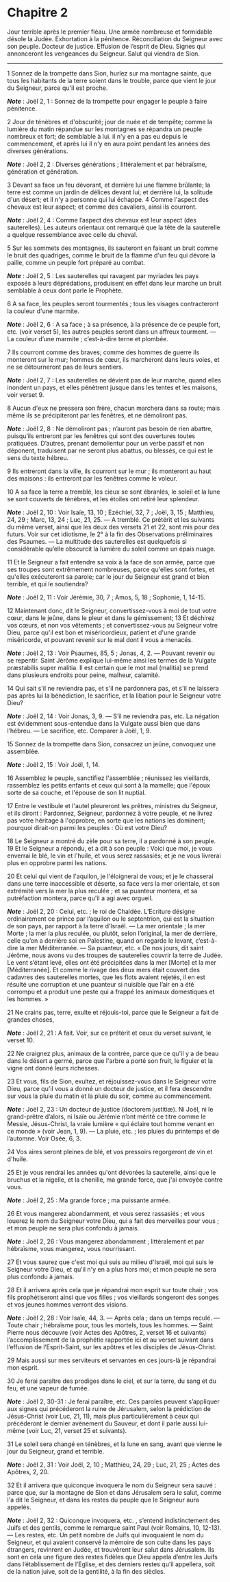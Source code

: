 # Chapitre 2

Jour terrible après le premier fléau.
Une armée nombreuse et formidable désole la Judée.
Exhortation à la pénitence.
Réconciliation du Seigneur avec son peuple.
Docteur de justice.
Effusion de l’esprit de Dieu.
Signes qui annonceront les vengeances du Seigneur.
Salut qui viendra de Sion.

***

1 Sonnez de la trompette dans Sion, hurlez sur ma montagne sainte, que tous les habitants de la terre soient dans le trouble, parce que vient le jour du Seigneur, parce qu'il est proche.

***Note*** :  Joël 2, 1 : Sonnez de la trompette pour engager le peuple à faire pénitence.

2 Jour de ténèbres et d'obscurité; jour de nuée et de tempête; comme la lumière du matin répandue sur les montagnes se répandra un peuple nombreux et fort; de semblable à lui. il n'y en a pas eu depuis le commencement, et après lui il n'y en aura point pendant les années des diverses générations.

***Note*** :  Joël 2, 2 : Diverses générations ; littéralement et par hébraïsme, génération et génération.


3 Devant sa face un feu dévorant, et derrière lui une flamme brûlante; la terre est comme un jardin de délices devant lui; et derrière lui, la solitude d'un désert; et il n'y a personne qui lui échappe. 4 Comme l'aspect des chevaux est leur aspect; et comme des cavaliers, ainsi ils courront.

***Note*** :  Joël 2, 4 : Comme l’aspect des chevaux est leur aspect (des sauterelles). Les auteurs orientaux ont remarqué que la tête de la sauterelle a quelque ressemblance avec celle du cheval.

5 Sur les sommets des montagnes, ils sauteront en faisant un bruit comme le bruit des quadriges, comme le bruit de la flamme d'un feu qui dévore la paille, comme un peuple fort préparé au combat.

***Note*** :  Joël 2, 5 : Les sauterelles qui ravagent par myriades les pays exposés à leurs déprédations, produisent en effet dans leur marche un bruit semblable à ceux dont parle le Prophète.


6 A sa face, les peuples seront tourmentés ; tous les visages contracteront la couleur d'une marmite.

***Note*** :  Joël 2, 6 : A sa face ; à sa présence, à la présence de ce peuple fort, etc. (voir verset 5), les autres peuples seront dans un affreux tourment. ― La couleur d’une marmite ; c’est-à-dire terne et plombée.

7 Ils courront comme des braves; comme des hommes de guerre ils monteront sur le mur; hommes de cœur, ils marcheront dans leurs voies, et ne se détourneront pas de leurs sentiers.

***Note*** :  Joël 2, 7 : Les sauterelles ne dévient pas de leur marche, quand elles inondent un pays, et elles pénètrent jusque dans les tentes et les maisons, voir verset 9.

8 Aucun d'eux ne pressera son frère, chacun marchera dans sa route; mais même ils se précipiteront par les fenêtres, et ne démoliront pas.

***Note*** :  Joël 2, 8 : Ne démoliront pas ; n’auront pas besoin de rien abattre, puisqu’ils entreront par les fenêtres qui sont des ouvertures toutes pratiquées. D’autres, prenant demolientur pour un verbe passif et non déponent, traduisent par ne seront plus abattus, ou blessés, ce qui est le sens du texte hébreu.

9 Ils entreront dans la ville, ils courront sur le mur ; ils monteront au haut des maisons : ils entreront par les fenêtres comme le voleur.


10 A sa face la terre a tremblé, les cieux se sont ébranlés, le soleil et la lune se sont couverts de ténèbres, et les étoiles ont retiré leur splendeur.

***Note*** :  Joël 2, 10 : Voir Isaïe, 13, 10 ; Ezéchiel, 32, 7 ; Joël, 3, 15 ; Matthieu, 24, 29 ; Marc, 13, 24 ; Luc, 21, 25. ― A tremblé. Ce prétérit et les suivants du même verset, ainsi que les deux des versets 21 et 22, sont mis pour des futurs. Voir sur cet idiotisme, le 2° à la fin des Observations préliminaires des Psaumes. ― La multitude des sauterelles est quelquefois si considérable qu’elle obscurcit la lumière du soleil comme un épais nuage.

11 Et le Seigneur a fait entendre sa voix à la face de son armée, parce que ses troupes sont extrêmement nombreuses, parce qu'elles sont fortes, et qu'elles exécuteront sa parole; car le jour du Seigneur est grand et bien terrible, et qui le soutiendra?

***Note*** :  Joël 2, 11 : Voir Jérémie, 30, 7 ; Amos, 5, 18 ; Sophonie, 1, 14-15.

12 Maintenant donc, dit le Seigneur, convertissez-vous à moi de tout votre cœur, dans le jeûne, dans le pleur et dans le gémissement; 13 Et déchirez vos cœurs, et non vos vêtements ; et convertissez-vous au Seigneur votre Dieu, parce qu'il est bon et miséricordieux, patient et d'une grande miséricorde, et pouvant revenir sur le mal dont il vous a menacés.

***Note*** :  Joël 2, 13 : Voir Psaumes, 85, 5 ; Jonas, 4, 2. ― Pouvant revenir ou se repentir. Saint Jérôme explique lui-même ainsi les termes de la Vulgate præstabilis super malitia. Il est certain que le mot mal (malitia) se prend dans plusieurs endroits pour peine, malheur, calamité.

14 Qui sait s'il ne reviendra pas, et s'il ne pardonnera pas, et s'il ne laissera pas après lui la bénédiction, le sacrifice, et la libation pour le Seigneur votre Dieu?

***Note*** :  Joël 2, 14 : Voir Jonas, 3, 9. ― S’il ne reviendra pas, etc. La négation est évidemment sous-entendue dans la Vulgate aussi bien que dans l’hébreu. ― Le sacrifice, etc. Comparer à Joël, 1, 9.


15 Sonnez de la trompette dans Sion, consacrez un jeûne, convoquez une assemblée.

***Note*** :  Joël 2, 15 : Voir Joël, 1, 14.

16 Assemblez le peuple, sanctifiez l'assemblée ; réunissez les vieillards, rassemblez les petits enfants et ceux qui sont à la mamelle; que l'époux sorte de sa couche, et l'épouse de son lit nuptial.


17 Entre le vestibule et l'autel pleureront les prêtres, ministres du Seigneur, et ils diront : Pardonnez, Seigneur, pardonnez à votre peuple, et ne livrez pas votre héritage à l'opprobre, en sorte que les nations les dominent; pourquoi dirait-on parmi les peuples : Où est votre Dieu?


18 Le Seigneur a montré du zèle pour sa terre, il a pardonné à son peuple. 19 Et le Seigneur a répondu, et a dit à son peuple : Voici que moi, je vous enverrai le blé, le vin et l'huile, et vous serez rassasiés; et je ne vous livrerai plus en opprobre parmi les nations.


20 Et celui qui vient de l'aquilon, je l'éloignerai de vous; et je le chasserai dans une terre inaccessible et déserte, sa face vers la mer orientale, et son extrémité vers la mer la plus reculée ; et sa puanteur montera, et sa putréfaction montera, parce qu'il a agi avec orgueil.

***Note*** :  Joël 2, 20 : Celui, etc. ; le roi de Chaldée. L’Ecriture désigne ordinairement ce prince par l’aquilon ou le septentrion, qui est la situation de son pays, par rapport à la terre d’Israël. ― La mer orientale ; la mer Morte ; la mer la plus reculée, ou plutôt, selon l’original, la mer de derrière, celle qu’on a derrière soi en Palestine, quand on regarde le levant, c’est-à-dire la mer Méditerranée. ― Sa puanteur, etc. « De nos jours, dit saint Jérôme, nous avons vu des troupes de sauterelles couvrir la terre de Judée. Le vent s’étant levé, elles ont été précipitées dans la mer [Morte] et la mer [Méditerranée]. Et comme le rivage des deux mers était couvert des cadavres des sauterelles mortes, que les flots avaient rejetés, il en est résulté une corruption et une puanteur si nuisible que l’air en a été corrompu et a produit une peste qui a frappé les animaux domestiques et les hommes. »


21 Ne crains pas, terre, exulte et réjouis-toi, parce que le Seigneur a fait de grandes choses,

***Note*** :  Joël 2, 21 : A fait. Voir, sur ce prétérit et ceux du verset suivant, le verset 10.

22 Ne craignez plus, animaux de la contrée, parce que ce qu'il y a de beau dans le désert a germé, parce que l'arbre a porté son fruit, le figuier et la vigne ont donné leurs richesses.


23 Et vous, fils de Sion, exultez, et réjouissez-vous dans le Seigneur votre Dieu, parce qu'il vous a donné un docteur de justice, et il fera descendre sur vous la pluie du matin et la pluie du soir, comme au commencement.

***Note*** :  Joël 2, 23 : Un docteur de justice (doctorem justitiæ). Ni Joël, ni le grand-prêtre d’alors, ni Isaïe ou Jérémie n’ont mérité ce titre comme le Messie, Jésus-Christ, la vraie lumière « qui éclaire tout homme venant en ce monde » (voir Jean, 1, 9). ― La pluie, etc. ; les pluies du printemps et de l’automne. Voir Osée, 6, 3.

24 Vos aires seront pleines de blé, et vos pressoirs regorgeront de vin et d'huile.


25 Et je vous rendrai les années qu'ont dévorées la sauterelle, ainsi que le bruchus et la nigelle, et la chenille, ma grande force, que j'ai envoyée contre vous.

***Note*** :  Joël 2, 25 : Ma grande force ; ma puissante armée.

26 Et vous mangerez abondamment, et vous serez rassasiés ; et vous louerez le nom du Seigneur votre Dieu, qui a fait des merveilles pour vous ; et mon peuple ne sera plus confondu à jamais.

***Note*** :  Joël 2, 26 : Vous mangerez abondamment ; littéralement et par hébraïsme, vous mangerez, vous nourrissant.


27 Et vous saurez que c'est moi qui suis au milieu d'Israël, moi qui suis le Seigneur votre Dieu, et qu'il n'y en a plus hors moi; et mon peuple ne sera plus confondu à jamais.


28 Et il arrivera après cela que je répandrai mon esprit sur toute chair ; vos fils prophétiseront ainsi que vos filles ; vos vieillards songeront des songes et vos jeunes hommes verront des visions.

***Note*** :  Joël 2, 28 : Voir Isaïe, 44, 3. ― Après cela ; dans un temps reculé. ― Toute chair ; hébraïsme pour, tous les mortels, tous les hommes. ― Saint Pierre nous découvre (voir Actes des Apôtres, 2, verset 16 et suivants) l’accomplissement de la prophétie rapportée ici et au verset suivant dans l’effusion de l’Esprit-Saint, sur les apôtres et les disciples de Jésus-Christ.

29 Mais aussi sur mes serviteurs et servantes en ces jours-là je répandrai mon esprit.


30 Je ferai paraître des prodiges dans le ciel, et sur la terre, du sang et du feu, et une vapeur de fumée.

***Note*** :  Joël 2, 30-31 : Je ferai paraître, etc. Ces paroles peuvent s’appliquer aux signes qui précéderont la ruine de Jérusalem, selon la prédiction de Jésus-Christ (voir Luc, 21, 11), mais plus particulièrement à ceux qui précéderont le dernier avènement du Sauveur, et dont il parle aussi lui-même (voir Luc, 21, verset 25 et suivants).

31 Le soleil sera changé en ténèbres, et la lune en sang, avant que vienne le jour du Seigneur, grand et terrible.

***Note*** :  Joël 2, 31 : Voir Joël, 2, 10 ; Matthieu, 24, 29 ; Luc, 21, 25 ; Actes des Apôtres, 2, 20.

32 Et il arrivera que quiconque invoquera le nom du Seigneur sera sauvé : parce que, sur la montagne de Sion et dans Jérusalem sera le salut, comme l'a dit le Seigneur, et dans les restes du peuple que le Seigneur aura appelés.

***Note*** :  Joël 2, 32 : Quiconque invoquera, etc. , s’entend indistinctement des Juifs et des gentils, comme le remarque saint Paul (voir Romains, 10, 12-13). ― Les restes, etc. Un petit nombre de Juifs qui invoquaient le nom du Seigneur, et qui avaient conservé la mémoire de son culte dans les pays étrangers, revinrent en Judée, et trouvèrent leur salut dans Jérusalem. Ils sont en cela une figure des restes fidèles que Dieu appela d’entre les Juifs dans l’établissement de l’Eglise, et des derniers restes qu’il appellera, soit de la nation juive, soit de la gentilité, à la fin des siècles.

